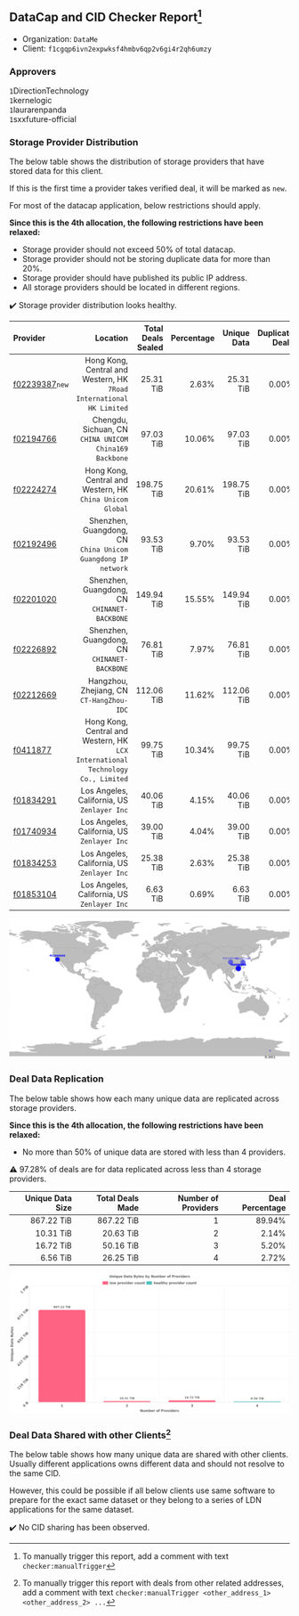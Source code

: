 ## DataCap and CID Checker Report[^1]
 - Organization: `DataMe`
 - Client: `f1cgqp6ivn2expwksf4hmbv6qp2v6gi4r2qh6umzy`
### Approvers
`1`DirectionTechnology<br/>`1`kernelogic<br/>`1`laurarenpanda<br/>`1`sxxfuture-official

### Storage Provider Distribution
The below table shows the distribution of storage providers that have stored data for this client.

If this is the first time a provider takes verified deal, it will be marked as `new`.

For most of the datacap application, below restrictions should apply.

**Since this is the 4th allocation, the following restrictions have been relaxed:**
 - Storage provider should not exceed 50% of total datacap.
 - Storage provider should not be storing duplicate data for more than 20%.
 - Storage provider should have published its public IP address.
 - All storage providers should be located in different regions.

✔️ Storage provider distribution looks healthy.

| Provider                                                    |                                                                           Location | Total Deals Sealed | Percentage | Unique Data | Duplicate Deals |
| :---------------------------------------------------------- | ---------------------------------------------------------------------------------: | -----------------: | ---------: | ----------: | --------------: |
| [f02239387](https://filfox.info/en/address/f02239387)`new`  |            Hong Kong, Central and Western, HK<br/>`7Road International HK Limited` |          25.31 TiB |      2.63% |   25.31 TiB |           0.00% |
| [f02194766](https://filfox.info/en/address/f02194766)       |                          Chengdu, Sichuan, CN<br/>`CHINA UNICOM China169 Backbone` |          97.03 TiB |     10.06% |   97.03 TiB |           0.00% |
| [f02224274](https://filfox.info/en/address/f02224274)       |                       Hong Kong, Central and Western, HK<br/>`China Unicom Global` |         198.75 TiB |     20.61% |  198.75 TiB |           0.00% |
| [f02192496](https://filfox.info/en/address/f02192496)       |                    Shenzhen, Guangdong, CN<br/>`China Unicom Guangdong IP network` |          93.53 TiB |      9.70% |   93.53 TiB |           0.00% |
| [f02201020](https://filfox.info/en/address/f02201020)       |                                    Shenzhen, Guangdong, CN<br/>`CHINANET-BACKBONE` |         149.94 TiB |     15.55% |  149.94 TiB |           0.00% |
| [f02226892](https://filfox.info/en/address/f02226892)       |                                    Shenzhen, Guangdong, CN<br/>`CHINANET-BACKBONE` |          76.81 TiB |      7.97% |   76.81 TiB |           0.00% |
| [f02212669](https://filfox.info/en/address/f02212669)       |                                       Hangzhou, Zhejiang, CN<br/>`CT-HangZhou-IDC` |         112.06 TiB |     11.62% |  112.06 TiB |           0.00% |
| [f0411877](https://filfox.info/en/address/f0411877)         | Hong Kong, Central and Western, HK<br/>`LCX International Technology Co., Limited` |          99.75 TiB |     10.34% |   99.75 TiB |           0.00% |
| [f01834291](https://filfox.info/en/address/f01834291)       |                                     Los Angeles, California, US<br/>`Zenlayer Inc` |          40.06 TiB |      4.15% |   40.06 TiB |           0.00% |
| [f01740934](https://filfox.info/en/address/f01740934)       |                                     Los Angeles, California, US<br/>`Zenlayer Inc` |          39.00 TiB |      4.04% |   39.00 TiB |           0.00% |
| [f01834253](https://filfox.info/en/address/f01834253)       |                                     Los Angeles, California, US<br/>`Zenlayer Inc` |          25.38 TiB |      2.63% |   25.38 TiB |           0.00% |
| [f01853104](https://filfox.info/en/address/f01853104)       |                                     Los Angeles, California, US<br/>`Zenlayer Inc` |           6.63 TiB |      0.69% |    6.63 TiB |           0.00% |

<img src="https://raw.githubusercontent.com/data-preservation-programs/filplus-checker-assets/main/filecoin-project/filecoin-plus-large-datasets/issues/2026/1688915995777.png"/>

### Deal Data Replication
The below table shows how each many unique data are replicated across storage providers.


**Since this is the 4th allocation, the following restrictions have been relaxed:**
- No more than 50% of unique data are stored with less than 4 providers.

⚠️ 97.28% of deals are for data replicated across less than 4 storage providers.

| Unique Data Size | Total Deals Made | Number of Providers | Deal Percentage |
| ---------------: | ---------------: | ------------------: | --------------: |
|       867.22 TiB |       867.22 TiB |                   1 |          89.94% |
|        10.31 TiB |        20.63 TiB |                   2 |           2.14% |
|        16.72 TiB |        50.16 TiB |                   3 |           5.20% |
|         6.56 TiB |        26.25 TiB |                   4 |           2.72% |

<img src="https://raw.githubusercontent.com/data-preservation-programs/filplus-checker-assets/main/filecoin-project/filecoin-plus-large-datasets/issues/2026/1688915996544.png"/>

### Deal Data Shared with other Clients[^3]
The below table shows how many unique data are shared with other clients.
Usually different applications owns different data and should not resolve to the same CID.

However, this could be possible if all below clients use same software to prepare for the exact same dataset or they belong to a series of LDN applications for the same dataset.

✔️ No CID sharing has been observed.

[^1]: To manually trigger this report, add a comment with text `checker:manualTrigger`

[^2]: Deals from those addresses are combined into this report as they are specified with `checker:manualTrigger`

[^3]: To manually trigger this report with deals from other related addresses, add a comment with text `checker:manualTrigger <other_address_1> <other_address_2> ...`
